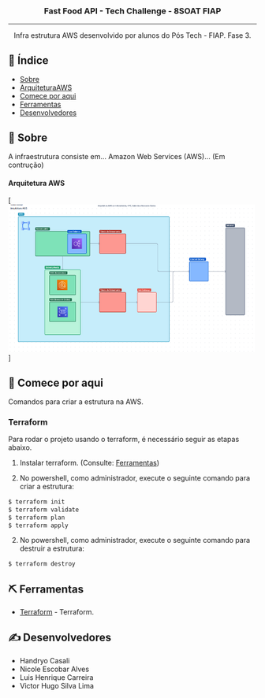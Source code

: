 

<h3 align="center">Fast Food API - Tech Challenge - 8SOAT FIAP</h3>

---

<p align="center"> Infra estrutura AWS desenvolvido por alunos do Pós Tech - FIAP. Fase 3.
    <br> 
</p>

## 📝 Índice

- [Sobre](#about)
- [ArquiteturaAWS](#arquitetura_AWS)
- [Comece por aqui](#getting_started)
- [Ferramentas](#built_using)
- [Desenvolvedores](#authors)

## 🧐 Sobre <a name = "about"></a>

A infraestrutura consiste em... Amazon Web Services (AWS)... (Em contrução)

#### Arquitetura AWS <a name = "arquitetura_AWS"></a>

[<img src="images/AWS_Infra.PNG" width="500" height="300"/>]

## 🏁 Comece por aqui <a name = "getting_started"></a>

Comandos para criar a estrutura na AWS.

### Terraform
Para rodar o projeto usando o terraform, é necessário seguir as etapas abaixo.

1. Instalar terraform. (Consulte: [Ferramentas](#built_using))

2. No powershell, como administrador, execute o seguinte comando para criar a estrutura:
```
$ terraform init
$ terraform validate
$ terraform plan
$ terraform apply
```
2. No powershell, como administrador, execute o seguinte comando para destruir a estrutura:
```
$ terraform destroy
```

## ⛏️ Ferramentas <a name = "built_using"></a>

- [Terraform](https://www.terraform.io//) - Terraform.

## ✍️ Desenvolvedores <a name = "authors"></a>

- Handryo Casali
- Nicole Escobar Alves
- Luis Henrique Carreira
- Victor Hugo Silva Lima

